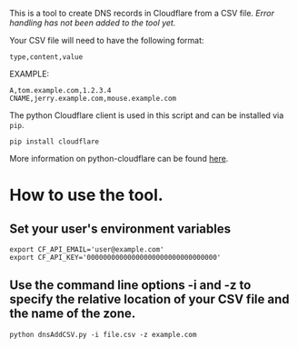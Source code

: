 This is a tool to create DNS records in Cloudflare from a CSV file.
_Error handling has not been added to the tool yet._

Your CSV file will need to have the following format:

`type,content,value`

EXAMPLE:

```
A,tom.example.com,1.2.3.4
CNAME,jerry.example.com,mouse.example.com
```

The python Cloudflare client is used in this script and can be installed via `pip`.

```
pip install cloudflare
```

More information on python-cloudflare can be found [here](https://github.com/cloudflare/python-cloudflare).

# How to use the tool.

## Set your user's environment variables

```
export CF_API_EMAIL='user@example.com'
export CF_API_KEY='00000000000000000000000000000000'
```

## Use the command line options -i and -z to specify the relative location of your CSV file and the name of the zone.

```
python dnsAddCSV.py -i file.csv -z example.com
```

